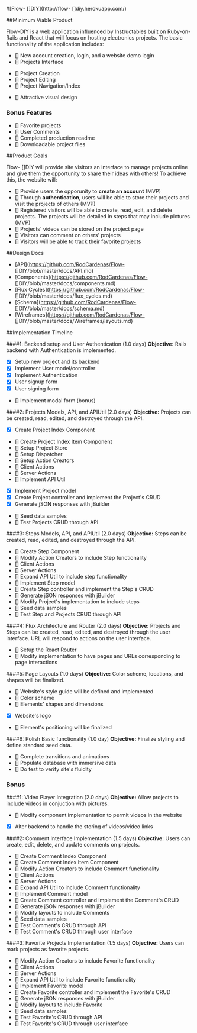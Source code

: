 #[Flow- []DIY](http://flow- []diy.herokuapp.com/)

##Minimum Viable Product

Flow-DIY is a web application influenced by Instructables built on Ruby-on-Rails and React that will focus on hosting electronics projects. The basic functionality of the application includes:

 - [] New account creation, login, and a website demo login
 - [] Projects Interface
  * [] Project Creation
  * [] Project Editing
  * [] Project Navigation/Index
 - [] Attractive visual design

### Bonus Features
 - [] Favorite projects
 - [] User Comments
 - [] Completed production readme
 - [] Downloadable project files

##Product Goals

Flow- []DIY will provide site visitors an interface to manage projects online and give them the opportunity to share their ideas with others! To achieve this, the website will:

 - [] Provide users the opporunity to **create an account** (MVP)
  - [] Through **authentication**, users will be able to store their projects and visit the projects of others (MVP)
 - [] Registered visitors will be able to create, read, edit, and delete projects. The projects will be detailed in steps that may include pictures (MVP)
 - [] Projects' videos can be stored on the project page
 - [] Visitors can comment on others' projects
 - [] Visitors will be able to track their favorite projects

##Design Docs
- [API](https://github.com/RodCardenas/Flow- []DIY/blob/master/docs/API.md)
- [Components](https://github.com/RodCardenas/Flow- []DIY/blob/master/docs/components.md)
- [Flux Cycles](https://github.com/RodCardenas/Flow- []DIY/blob/master/docs/flux_cycles.md)
- [Schema](https://github.com/RodCardenas/Flow- []DIY/blob/master/docs/schema.md)
- [Wireframes](https://github.com/RodCardenas/Flow- []DIY/blob/master/docs/Wireframes/layouts.md)

##Implementation Timeline

####1: Backend setup and User Authentication (1.0 days)
**Objective:** Rails backend with Authentication is implemented.

 - [x] Setup new project and its backend
 - [x] Implement User model/controller
 - [x] Implement Authentication
 - [x] User signup form
 - [x] User signing form
 - [] Implement modal form (bonus)


####2: Projects Models, API, and APIUtil (2.0 days)
**Objective:** Projects can be created, read, edited, and destroyed through the API.

 - [x] Create Project Index Component
 - [] Create Project Index Item Component
 - [] Setup Project Store
 - [] Setup Dispatcher
 - [] Setup Action Creators
 - [] Client Actions
 - [] Server Actions
 - [] Implement API Util
 - [x] Implement Project model
 - [x] Create Project controller and implement the Project's CRUD
 - [x] Generate jSON responses with jBuilder
 - [] Seed data samples
 - [] Test Projects CRUD through API

####3: Steps Models, API, and APIUtil (2.0 days)
**Objective:** Steps can be created, read, edited, and destroyed through the API.

 - [] Create Step Component
 - [] Modify Action Creators to include Step functionality
 - [] Client Actions
 - [] Server Actions
 - [] Expand API Util to include step functionality
 - [] Implement Step model
 - [] Create Step controller and implement the Step's CRUD
 - [] Generate jSON responses with jBuilder
 - [] Modify Project's implementation to include steps
 - [] Seed data samples
 - [] Test Step and Projects CRUD through API

####4: Flux Architecture and Router (2.0 days)
**Objective:** Projects and Steps can be created, read, edited, and destroyed through the user interface. URL will respond to actions on the user interface.

 - [] Setup the React Router
 - [] Modify implementation to have pages and URLs corresponding to page interactions


####5: Page Layouts (1.0 days)
**Objective:** Color scheme, locations, and shapes will be finalized.

 - [] Website's style guide will be defined and implemented
 - [] Color scheme
 - [] Elements' shapes and dimensions
 - [x] Website's logo
 - [] Element's positioning will be finalized

####6: Polish Basic functionality (1.0 day)
**Objective:** Finalize styling and define standard seed data.

 - [] Complete transitions and animations
 - [] Populate database with immersive data
 - [] Do test to verify site's fluidity

### Bonus

####1: Video Player Integration (2.0 days)
**Objective:** Allow projects to include videos in conjuction with pictures.

 - [] Modify component implementation to permit videos in the website
 - [x] Alter backend to handle the storing of videos/video links

####2: Comment Interface Implementation (1.5 days)
**Objective:** Users can create, edit, delete, and update comments on projects.

 - [] Create Comment Index Component
 - [] Create Comment Index Item Component
 - [] Modify Action Creators to include Comment functionality
 - [] Client Actions
 - [] Server Actions
 - [] Expand API Util to include Comment functionality
 - [] Implement Comment model
 - [] Create Comment controller and implement the Comment's CRUD
 - [] Generate jSON responses with jBuilder
 - [] Modify layouts to include Comments
 - [] Seed data samples
 - [] Test Comment's CRUD through API
 - [] Test Comment's CRUD through user interface

####3: Favorite Projects Implementation (1.5 days)
**Objective:** Users can mark projects as favorite projects.

 - [] Modify Action Creators to include Favorite functionality
 - [] Client Actions
 - [] Server Actions
 - [] Expand API Util to include Favorite functionality
 - [] Implement Favorite model
 - [] Create Favorite controller and implement the Favorite's CRUD
 - [] Generate jSON responses with jBuilder
 - [] Modify layouts to include Favorite
 - [] Seed data samples
 - [] Test Favorite's CRUD through API
 - [] Test Favorite's CRUD through user interface
